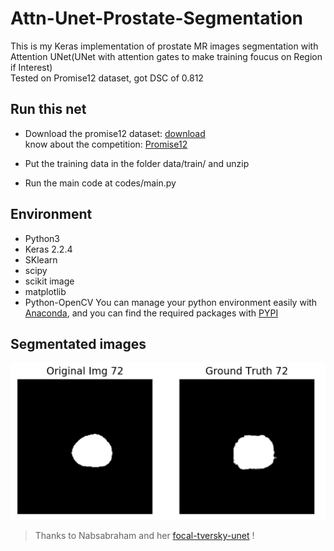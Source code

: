 # Attn-Unet-Prostate-Segmentation

This is my Keras implementation of prostate MR images segmentation with Attention UNet(UNet with attention gates to make training foucus on Region if Interest)    
Tested on Promise12 dataset, got DSC of 0.812   

## Run this net
* Download the promise12 dataset: [download](https://promise12.grand-challenge.org/download/)   
  know about the competition: [Promise12](https://promise12.grand-challenge.org/)

* Put the training data in the folder data/train/ and unzip

* Run the main code at codes/main.py

## Environment
* Python3
* Keras 2.2.4
* SKlearn
* scipy
* scikit image
* matplotlib
* Python-OpenCV
You can manage your python environment easily with [Anaconda](https://www.anaconda.com/), and you can find the required packages with [PYPI](https://pypi.org/)

## Segmentated images

![Segmentation Result Example](https://github.com/Eclear/Attn-Unet-Prostate-Segmentation/blob/master/images/attn_ds_dice.png "Segmentation Result Example")

>Thanks to Nabsabraham and her [focal-tversky-unet](https://github.com/nabsabraham/focal-tversky-unet) !
